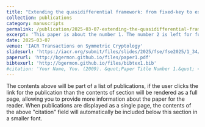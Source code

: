```yaml
---
title: "Extending the quasidifferential framework: from fixed-key to expected differential probability"
collection: publications
category: manuscripts
permalink: /publication/2025-03-07-extending-the-quasidifferential-framework-:-from-fixed-key-to-expected-differential-probability
excerpt: 'This paper is about the number 1. The number 2 is left for future work.'
date: 2025-03-07 
venue: 'IACR Transactions on Symmetric Cryptology'
slidesurl: 'https://iacr.org/submit/files/slides/2025/fse/fse2025/1_34/1_34_slides.pdf'
paperurl: 'http://bgermon.github.io/files/paper1.pdf'
bibtexurl: 'http://bgermon.github.io/files/bibtex1.bib'
#citation: 'Your Name, You. (2009). &quot;Paper Title Number 1.&quot; <i>Journal 1</i>. 1(1).'
---
```

The contents above will be part of a list of publications, if the user clicks the link for the publication than the contents of section will be rendered as a full page, allowing you to provide more information about the paper for the reader. When publications are displayed as a single page, the contents of the above "citation" field will automatically be included below this section in a smaller font.
